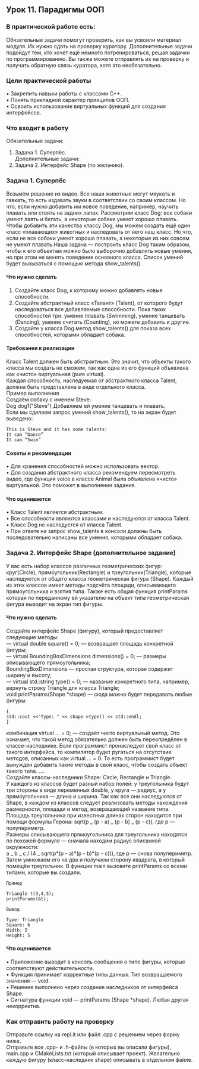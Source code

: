 ## Урок 11. Парадигмы ООП

### В практической работе есть:

Обязательные задачи помогут проверить, как вы усвоили материал модуля. Их нужно сдать на проверку куратору.
Дополнительные задачи подойдут тем, кто хочет ещё немного потренироваться, решая задачки по программированию. Вы также можете отправлять их на проверку и получать обратную связь куратора, хотя это необязательно.

### Цели практической работы

• Закрепить навыки работы с классами C++.  
• Понять прикладной характер принципов ООП.  
• Освоить использование виртуальных функций для создания интерфейсов.

### Что входит в работу

Обязательные задачи:

1. Задача 1. Суперпёс.  
   Дополнительные задачи:
2. Задача 2. Интерфейс Shape (по желанию).

### Задача 1. Суперпёс

Возьмём решение из видео. Все наши животные могут мяукать и гавкать, то есть издавать звуки в соответствии со своим классом. Но что, если нужно добавить им новое поведение, например, научить плавать или стоять на задних лапах. Рассмотрим класс Dog: все собаки умеют лаять и бегать, а некоторые собаки умеют хорошо плавать. Чтобы добавить эти качества классу Dog, мы можем создать ещё один класс «плавающих» животных и наследовать от него наш класс. Но что, если не все собаки умеют хорошо плавать, а некоторые из них совсем не умеют плавать.Наша задача — построить класс Dog таким образом, чтобы к его объектам можно было выборочно добавлять новые умения, но при этом не менять поведение основного класса. Список умений будет вызываться с помощью метода show_talents().

#### Что нужно сделать

1. Создайте класс Dog, к которому можно добавлять новые способности.
2. Создайте абстрактный класс «Талант» (Talent), от которого будут наследоваться все добавляемые способности. Пока таких способностей три: умение плавать (Swimming), умение танцевать (Dancing), умение считать (Counting), но можете добавить и другие.
3. Создайте у класса Dog метод show_talents() для показа всех способностей, которыми обладает собака.

#### Требования к реализации

Класс Talent должен быть абстрактным. Это значит, что объекты такого класса мы создать не сможем, так как одна из его функций объявлена как «чисто» виртуальная (pure virtual).  
Каждая способность, наследуемая от абстрактного класса Talent, должна быть представлена в виде отдельного класса.  
Пример выполнения  
Создаём собаку с именем Steve:  
Dog dog1("Steve")
Добавляем ей умение танцевать и плавать.  
Если мы сделаем запрос умений show_talents(), то на экран будет выведено:

```
This is Steve and it has some talents:
It can “Dance”
It can “Swim”
```

#### Советы и рекомендации

• Для хранения способностей можно использовать вектор.  
• Для создания абстрактного класса рекомендуем пересмотреть видео, где функция voice в классе Animal была объявлена «чисто» виртуальной. Это поможет в выполнении задания.

#### Что оценивается

• Класс Talent является абстрактным.  
• Все способности являются классами и наследуются от класса Talent.  
• Класс Dog не наследуется от класса Talent.  
• При ответе на запрос show_talents в консоли должны быть последовательно написаны все умения, которыми обладает собака.

### Задача 2. Интерфейс Shape (дополнительное задание)

У вас есть набор классов различных геометрических фигур: круг(Circle), прямоугольник(Rectangle) и треугольник(Triangle), которые наследуются от общего класса геометрическая фигура (Shape). Каждый из этих классов имеет методы подсчёта площади, описывающего прямоугольника и взятия типа. Также есть общая функция printParams которая по переданному ей указателю на объект типа геометрическая фигура выводит на экран тип фигуры.

#### Что нужно сделать

Создайте интерфейс Shape (фигуру), который предоставляет следующие методы:  
— virtual double square() = 0; — возвращает площадь конкретной фигуры;  
— virtual BoundingBoxDimensions dimensions() = 0; — размеры описывающего прямоугольника;  
BoundingBoxDimensions — простая структура, которая содержит ширину и высоту;  
— virtual std::string type() = 0; — название конкретного типа, например, вернуть строку Triangle для класса Triangle;  
void printParams(Shape \*shape) — сюда можно будет передавать любые фигуры:

```
{
std::cout <<"Type: " << shape->type() << std::endl;
}
```

комбинация virtual … = 0; — создаёт чисто виртуальный метод. Это означает, что такой метод обязательно должен быть переопредёлен в классе-наследнике. Если программист пронаследует свой класс от такого интерфейса, то компилятор будет ругаться на отсутствие методов, описанных как virtual … = 0. То есть программист будет вынужден добавить такие методы в свой класс, чтобы создать объект такого типа.
….  
Создайте классы-наследники Shape: Circle, Rectangle и Triangle.  
У каждого из классов будет разный набор полей: у треугольника будут три стороны в виде переменных double, у круга — радиус, а у прямоугольника — длина и ширина. Так как все они наследуются от Shape, в каждом из классов следует реализовать методы нахождения размерности, площади и метод, возвращающий название типа.  
Площадь треугольника при известных длинах сторон находится при помощи формулы Герона:
sqrt(p _ (p - a) _ (p - b) _ (p - c)), где p — полупериметр.  
Размеры описывающего прямоугольника для треугольника находятся по похожей формуле — сначала находим радиус описанной окружности:  
a _ b _ c / (4 _ sqrt(p*(p - a)*(p - b)\*(p - c))), где р — снова полупериметр.
Затем умножаем его на два и получаем сторону квадрата, в который помещён треугольник.
В функции main вызовите printParams со всеми типами, которые вы создали.

```
Пример

Triangle t(3,4,5);
printParams(&t);

Вывод

Type: Triangle
Square: 6
Width: 5
Height: 5
```

#### Что оценивается

• Приложение выводит в консоль сообщения о типе фигуры, которые соответствуют действительности.  
• Функция принимает корректные типы данных. Тип возвращаемого значения — void.  
• Решение выполнено через создание наследников от интерфейса Shape.  
• Сигнатура функции void — printParams (Shape \*shape). Любая другая некорректна.

### Как отправить работу на проверку

Отправьте ссылку на repl.it или файл .срр с решением через форму ниже.  
Отправьте все .cpp- и .h-файлы (в которых вы описали фигуры), main.cpp и CMakeLists.txt (который описывает проект). Желательно каждую фигуру (класс-наследник shape) описывать в отдельном файле.

